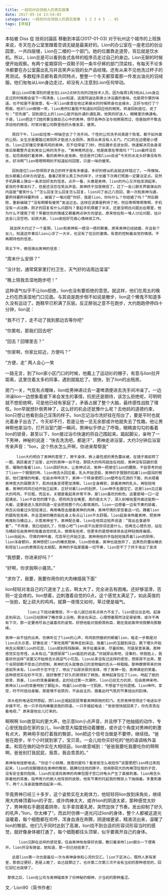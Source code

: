 ```yaml
---
title: 一段杭州白领丽人的真实故事
date: 2017-05-14 13:54:03
categories: 一段杭州白领丽人的真实故事  1 2 3 4 5 .. 45 
tags: [草榴]
---
```

本帖被 Diss 從 技術討論區 移動到本區(2017-01-03)
       对于杭州这个城市的上班族来说，冬天在办公室里蹭着空调无疑是最美好的。Lion的办公室在一座老旧的创业园里，一共四层楼，Lion在二楼的一个部门。她的位置靠走道旁，背后就是饮水机。所以，Lion总是可以看到各式各样的程序员走过自己的身边。Lion无聊的时候便开始观察。有两个星期穿同一双鞋子同一条牛仔裤的部门顶梁柱，有每天不论多冷都要在办公室露出乳沟并且笑声尖锐的女产品经理。还有从来不见他洗过杯子的男测试。多数程序员都有着共同特点，整整一个冬天都穿着那一件发出油光的羽绒服。他们匆匆从Lion身边走过，却没有人注意到Lion任何举动。

       最让Lion印象深刻的是坐在Lion2点钟方向的Z姓技术人员。因为每周1周3他从Lion身边走过的时候都会留下一阵清香，Lion知道，这是阿迪达斯男士沐浴露的香味。也是荷尔蒙的味道。也不知是不是故意，有一天lion故意在他过来接水的时候转身也去接水，正好与他打了个照面，他对lion微微一笑，lion竟然红着脸不知道如何回应他的微笑。转身回到座位，说了句：“您先接”。回到座位上的lion心脏开始扑通扑通乱跳，他笑的好迷人，眼睛里仿佛通电。于是，lion把这个Z姓同事当做自己心中的男神，想尽各种办法与他擦肩而过，但是始终不敢去添加他的微信，时常对着公司群里他的头像发呆，傻笑。

       周四下午，lion如往常一样抽空去了个洗手间。个性的公司洗手间真是个败笔，都不如外面的公厕。女生总是要路过男厕所才能进入女厕所，男厕从来没有人关门。门口的左边便是小便池，lion正好撞见举着鸡鸡的男神，忍不住停留了3秒，然后踱步走进女厕，快速解决完自身液体后穿戴整齐走到男女公用的洗手台，“男神竟然还在，他是故意在等我吗？”lion最终没忍住，如花痴般盯着男神，看的男神头皮发麻，但还是开口和lion说话“今天的水龙头好像没有热水，好冷啊”lion嗯嗯啊啊的不知道如何回答，只是一味的傻笑。

       回到座位lion觉得刚才自己的样子是有多傻逼，多好的搭讪机会就这样错过了。一阵懊恼，抬头朝着2点钟方向望去，看着Z哥哥认真工作的样子，计划着下次再打照面一定要淡定点。突然手机屏幕上弹出一条添加好友的信息。点开一看，头像是男神，lion的内心又开始澎湃起来，紧张的手都发抖了，但是还没忍住笑出声音。男神终于加我微信了。过了一会儿聊天界面弹出的内容是“傻笑什么？”怎么回复怎么回复怎么回复，lion问了自己八百回，第一次和男神沟通，要矜持要矜持要矜持 。编辑了一堆问题“你好，我是lion，你叫什么？你结婚了吗？”然后删除，重新编辑了“没有啊哪有傻笑”发送过去。这样应该算是矜持了吧，然后等啊等啊等啊，手机没有一点动静，刚才的回复有什么问题吗？拿起手机琢磨了半天，还是没明白问题出在哪里，他为什么不理我了呢？带着忧伤的情绪又朝着两点钟方向望去，原来他在和一堆人讨论问题，估计这会儿没空吧。如获大赦，lion收拾好花痴心情继续工作。

      就这样大约过了一个星期，lion和男神有一搭没一搭的聊着，原来男神已经结婚，并且有个女儿，知道这件事后lion心凉了一大半，也没有了往日的激情。有意的控制着自觉的情感。不再期待他的信息。

    周五下午，微信弹出男神的信息：

“周末什么安排？”

“没计划，通常窝家里打扫卫生，天气好的话周边溜溜”

“晚上陪我去湿地跑步吧！”

这种语气似乎不让lion拒绝，lion也没有要拒绝的意思。就这样，他们在周五的晚上约在西溪湿地门口见面。与其说是跑步倒不如说是散步，lion这个懒鬼不知道多久没有运动了。跑鞋早已积满了灰层。反正醉翁之意不在跑步，大约跑跑停停四十分钟，lion说：

“我不行了，走不动了我到那边去等你吧”

“你累啦，那我们回去吧”

“回去？回哪里去？”

“你家啊，你家比较近，方便吗？”

“方便，走”   两人会心一笑

一路无言，到了lion家小区门口的时候，他戴上了运动衫的帽子，有意与lion拉开距离，这里住着太多的同事，遇到就尴尬了。很快，到了lion的出租房。

房门一关，气氛有点暧昧，lion给男神递过去一灌啤酒便进去洗手间冲澡了。一边冲澡lion一边想象着接下来会发生的事情，抗拒还是期待，该怎么拒绝呢，可明明就不想拒绝啊，可是他已经有家庭了，矛盾占据了整个大脑，最终感性战胜了理性。lion早就想扑倒男神了，这么好的机会还犹豫什么呢？去他妈的道德约束，lion只想让他看到自己淫荡的样子。lion忘记浴巾洗好挂在阳台了，要是平时也就光着身子出去了，今天却不行，若是让他一览无余那或许他就失去了性趣。他让男神帮他拿浴巾，打开浴室门那一瞬间，男神似乎停止了呼吸，眼睛直勾勾的看着lion的锁骨，甚至以下，lion接过浴巾快速的将自己围起来。踮起脚尖，亲吻了一下男神，神秘的说道：“快去洗洗吧，都是汗”，男神走进浴室，大约3分钟后浴室传来声音：“lion，这个热水怎么开啊，你进来帮帮我”

         lion大约明白了男神的意思了，擦干身体，换上最性感的黑色蕾丝裙，在镜子面前转了一圈，跳跃着进了浴室，此时的男神一丝不挂，那硕大的鸡鸡就挂在裆部，男神没有回避的意思，暧昧的看着lion，lion调好热水，让男神试试，男神一把搂住lion的腰肢，不容思考的给了lion一个狠狠的吻，lion用舌头回应着，乳头开始坚挺，男神的手狠狠的掐着lion圆润的臀部，他们激情的吻着，任由水哗哗流下，男神一个转身便把lion壁咚在花洒的下面，热水顺着男神宽大的肩膀流下，肌肉线条变得更加清晰，lion全身瘫软，舔着男神的乳头，再轻轻啃着，男神的鸡鸡已经开始立起来，正好对着lion的肚脐，lion伸手去握住它，这是lion见过最大的鸡鸡，不仅粗，而且长，关键是看起来非常干净，是lion喜欢的粉色。这要是喊一口一定超满足。lion不自觉的蹲下去，把鸡鸡含在嘴里，真的是太大了，深入到喉咙里外面还能剩一大截，这要是进入我的阴道一定会把我整个内心都填满的。lion一边想着一边有节奏的舔着，用舌尖绕着过头轻轻滑过，再用嘴唇去磨着男神的肉棒，男神尽情的享受着这一切。蹲着lion的腿有些发麻，并且湿掉的睡衣粘在身上有点让lion不太舒服。lion起身亲吻着男神，把男神再推到马桶边上，示意男神坐下。男神配合着，lion在他耳边轻声说道：“我出去拿避孕套”，“不用拿，我已经结扎了，你放心吧”lion说不出是惊讶还是什么，但再无心理负担，站在马桶前任由男神吮吸着自觉的乳头，微微有些疼，但更多的是想继续体会这种轻微疼痛感。lion抬起头，尽情的呻吟着，花蕊早已开始泛滥，男神用他的手指轻轻拨弄着lion的阴帝。lion浑身颤抖，男神想把lion的睡衣脱掉，lion拒绝着，男神也就放弃了，这黑色的蕾丝睡衣和现在lion的表情实在太般配。男神的手指掌握着一切节奏，lion受不了了终于发出了哀求

“我想要，你进来好吗？”

“好啊，你求我啊小骚货。”

“求你了，我要，我要你用你的大肉棒插我下面”

lion轻轻对准自己的穴道坐了上去，啊太大了，完全进去有困难。还好够湿滑，否则一定会疼的。lion想着，边刺激着自觉的G点，这个感觉太满足了。如此英俊的一张脸，配上硕大的鸡鸡，就算一夜情又如何，草过便是福气。

              lion上下扭动着臀部，不一会儿就已经有点体力不支了。lion提议出去吧。起身走到床边，lion已经脱掉了睡衣穿上浴袍，靠坐在床边，心理想着既然注定是偷情，或许不再有下次，那一定要用尽自己最喜欢的姿势。好想他能对我俯首称臣，跪在我前面带领我攀向那巅峰。

    男神一丝不挂的出来，仿佛听见了lion的心声，鸡鸡依然傲娇的朝着lion，每走一步都是对lion点头示意，好像在说：“来吃我啊”男神走到床边，拖着lion的玉腿到床边，跪下埋头开始用舌尖探索lion的花蕊，lion感到阵阵酥麻，用手扯着床单，尽量抑制，可是尿意来袭，那种感觉实在奇怪，从未有过。”我想尿尿“lion尴尬的说道。”你就尿出来吧，没事的，喷我脸上，我喜欢你这样“说罢又开始用舌头挑逗气小花蕊。lion从来没有过这样的感觉，想尿尿不出来。整个会阴部都不受自己的控制，男神的舌头就像自己的宠物猫的舌头一样粗糙。那种摩擦带来的快感前所未有。lion终于忍不住了，喷出了似尿非尿的液体，喷了男神一脸，男神满足的笑着。这种感觉实在妙不可言，就好像憋了好久的尿得到了释放。男神起身包住了lion，吻起了她的锁骨，耳垂，lion的耳垂最敏感，此时经过第一次潮吹，lion已经无力抗拒，任由男神亲吻，男神从lion的耳垂吻到了脚趾头，吻遍lion的每一寸肌肤，不想留下任何遗憾。lion呻吟，享受，时不时扭动身躯，那是情不自禁的，不由自主的，跟着此时气氛的节奏扭出的韵律。

     床头柜的电话突然想起，而lion正崛起屁屁等着男神舔她的肛门。无奈男神觉得这个电话似乎非接不可，他一只手将肉棒塞进我的阴道，一只手接起电话：“爸爸很快就回来了，你先乖乖在看电视，” 原来是他女儿打来的。

啊啊啊 lion故意叫的更大声，他示意lion小点声音，并且停下了他抽插的动作，专心安抚独自在家的女儿，lion故意大幅度扭动着腰肢，或许这个角度对男神的刺激有点大，男神用手拍打着我的臀部，lion把这个信号当做是不要停，继续扭。“爸爸在跑步，半个小时就到家了，宝贝乖，一会儿给你买好吃的”他的语调格外温柔。和现在做的动作实在大相径庭。lion故意喊到：“爸爸我要吃我要吃你的啊啊啊，爸爸别打我屁屁，我乖，我会乖乖的。”

    男神匆匆挂断电话，“你这个小妖精，故意的是吗？看爸爸怎么收拾你”说罢便把lion转过来抱起来，lion的双脚缠绕在男神的臀部，胳膊勾住他的脖子，他用那硕大的肉棒顶住我的子宫，没有安全套的阻隔，lion的淫液将男神的肉棒包围子宫口对龟头产生了直接刺激。lion用舌头舔着他的耳垂，指甲用力的嵌入他背部的皮肤，他有节奏的托起我的臀部上下抽插着。多重刺激下，两个人浑身就像燃烧起来一样。

   毕竟男神已经三十多岁，这个姿势实在太耗体力，他轻轻将lion放到床角处，继续用大肉棒顶着lion的子宫，或许肉棒太大，或许lion的阴道太紧，那种感觉太妙了，男神用右手磨搓着阴帝，左手拿捏着乳房，突然加快了节奏。发出抑制了好久的吼声，”lion，你太棒了“。而此时仿佛一道光闪过lion的身体，整个人都被这道光温暖着，每个细胞都在欢呼，浑身血液在奔腾，阴道缩更紧，精液流出来，温暖了lion的臀部。他们几乎同时达到了高潮，lion找不到合适的形容词形容当时的感觉，就好像身体被打通了，每个细胞都往头顶窜，似乎要离开自己的身体。

          lion沉醉在这样的感觉里。任由男神匆匆穿好衣服，敷衍着亲吻lion额头一下便离开。lion并没有挽留，她知道，那一刻已经结束了。

       这是lion第一次也是最后一次与男神身体和心灵的交汇。lion下定决心，既然人家有家室，那尝过便好，若是上瘾了，自己就罪过了。也许第二次第三次不会有当初的那种感觉的，回忆回忆也就够了。

     那夜之后，lion在公司与男神碰面多了份神秘的眼神，少当初的那种羞涩。

文／Lion90（简书作者）